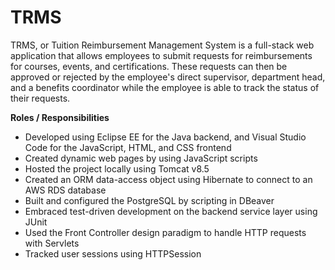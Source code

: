 # TRMS
TRMS, or Tuition Reimbursement Management System is a full-stack web application that allows employees to submit requests for reimbursements for courses, events, and certifications. These requests can then be approved or rejected by the employee's direct supervisor, department head, and a benefits coordinator while the employee is able to track the status of their requests.

<b>Roles / Responsibilities</b><br>
<ul>
<li>Developed using Eclipse EE for the Java backend, and Visual Studio Code for the JavaScript, HTML, and CSS frontend</li>
<li>Created dynamic web pages by using JavaScript scripts</li>
<li>Hosted the project locally using Tomcat v8.5</li>
<li>Created an ORM data-access object using Hibernate to connect to an AWS RDS database</li>
<li>Built and configured the PostgreSQL by scripting in DBeaver</li>
<li>Embraced test-driven development on the backend service layer using JUnit</li>
<li>Used the Front Controller design paradigm to handle HTTP requests with Servlets</li>
<li>Tracked user sessions using HTTPSession</li>
 </ul>
